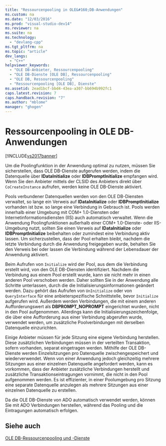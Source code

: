 ```yaml
---
title: "Ressourcenpooling in OLE&#160;DB-Anwendungen"
ms.custom: na
ms.date: "12/03/2016"
ms.prod: "visual-studio-dev14"
ms.reviewer: na
ms.suite: na
ms.technology: 
  - "devlang-cpp"
ms.tgt_pltfrm: na
ms.topic: "article"
dev_langs: 
  - "C++"
helpviewer_keywords: 
  - "OLE DB-Anbieter, Ressourcenpooling"
  - "OLE DB-Dienste [OLE DB], Ressourcenpooling"
  - "OLE DB, Ressourcenpooling"
  - "Ressourcenpooling [OLE DB], Dienste"
ms.assetid: 2ead1bcf-bbd4-43ea-a307-bb694b992fc1
caps.latest.revision: 7
caps.handback.revision: "7"
ms.author: "mblome"
manager: "ghogen"
---
```

# Ressourcenpooling in OLE&#160;DB-Anwendungen
[!INCLUDE[vs2017banner](../../assembler/inline/includes/vs2017banner.md)]

Um die Poolingfunktion in der Anwendung optimal zu nutzen, müssen Sie sicherstellen, dass OLE DB\-Dienste aufgerufen werden, indem die Datenquelle über **IDataInitialize** oder **IDBPromptInitialize** empfangen wird.  Wenn Sie den Anbieter mittels der CLSID des Anbieters direkt über `CoCreateInstance` aufrufen, werden keine OLE DB\-Dienste aktiviert.  
  
 Pools verbundener Datenquellen werden von den OLE DB\-Diensten verwaltet, so lange ein Verweis auf **IDataInitialize** oder **IDBPromptInitialize** vorhanden ist bzw. so lange eine Verbindung in Gebrauch ist.  Pools werden innerhalb einer Umgebung mit COM\+ 1.0\-Diensten oder Internetinformationsdiensten \(IIS\) auch automatisch verwaltet.  Wenn die Anwendung Poolingfunktionen außerhalb einer COM\+ 1.0\-Dienste\- oder IIS\-Umgebung nutzt, sollten Sie einen Verweis auf **IDataInitialize** oder **IDBPromptInitialize** beibehalten oder zumindest eine Verbindung aktiv lassen.  Um sicherzustellen, dass der Pool erhalten bleibt, nachdem die letzte Verbindung durch die Anwendung freigegeben wurde, behalten Sie den Verweis bei oder lassen die Verbindung während der Lebensdauer der Anwendung aktiviert.  
  
 Beim Aufrufen von `Initialize` wird der Pool, aus dem die Verbindung erstellt wird, von den OLE DB\-Diensten identifiziert.  Nachdem die Verbindung aus einem Pool erstellt wurde, kann sie nicht mehr in einen anderen Pool verschoben werden.  Daher sollten Sie in der Anwendung alle Schritte unterlassen, durch die die Initialisierungsinformationen geändert werden. Dazu gehört das Aufrufen von `UnInitialize` oder von `QueryInterface` für eine anbieterspezifische Schnittstelle, bevor `Initialize` aufgerufen wird.  Außerdem werden Verbindungen, die mit einem anderen Aufforderungswert als **DBPROMPT\_NOPROMPT** eingerichtet wurden, nicht in den Pool aufgenommen.  Allerdings kann die Initialisierungszeichenfolge, die über eine Aufforderung aus einer Verbindung abgerufen wurde, verwendet werden, um zusätzliche Poolverbindungen mit derselben Datenquelle einzurichten.  
  
 Einige Anbieter müssen für jede Sitzung eine eigene Verbindung herstellen.  Diese zusätzlichen Verbindungen müssen in der verteilten Transaktion, sofern vorhanden, separat eingetragen werden.  Mithilfe der OLE DB\-Dienste werden Einzelsitzungen pro Datenquelle zwischengespeichert und wiederverwendet. Wenn von einer Anwendung jedoch gleichzeitig mehrere Sitzungen aus einer einzelnen Datenquelle angefordert werden, kann es vorkommen, dass der Anbieter zusätzliche Verbindungen herstellt und zusätzliche Transaktionseintragungen vornimmt, die nicht in den Pool aufgenommen werden.  Es ist effizienter, in einer Poolumgebung pro Sitzung eine separate Datenquelle anzulegen als mehrere Sitzungen aus einer einzelnen Datenquelle zu erstellen.  
  
 Da die OLE DB\-Dienste von ADO automatisch verwendet werden, können Sie mit ADO Verbindungen herstellen, während das Pooling und die Eintragungen automatisch erfolgen.  
  
## Siehe auch  
 [OLE DB\-Ressourcenpooling und \-Dienste](../../data/oledb/ole-db-resource-pooling-and-services.md)